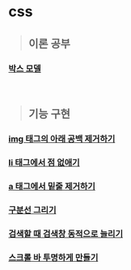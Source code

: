 # css
> ## 이론 공부 
### [박스 모델](https://github.com/ka0824/css/blob/main/theory/box_model.md)

<br />


> ## 기능 구현
### [img 태그의 아래 공백 제거하기](https://github.com/ka0824/css/blob/main/img_blank.md)
### [li 태그에서 점 없애기](https://github.com/ka0824/css/blob/main/li_no_dot.md)
### [a 태그에서 밑줄 제거하기](https://github.com/ka0824/css/blob/main/a_no_underline.md)
### [구분선 그리기](https://github.com/ka0824/css/blob/main/contour.md)
### [검색할 때 검색창 동적으로 늘리기](https://github.com/ka0824/css/blob/main/extend_search_box.md)
### [스크롤 바 투명하게 만들기](https://github.com/ka0824/css/blob/main/transparent_scroll_bar.md)
